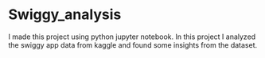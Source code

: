 # Swiggy_analysis
I made this project using python jupyter notebook. In this project I analyzed the swiggy app data from kaggle and found some insights from the dataset.
